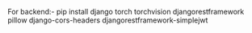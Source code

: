 For backend:-
pip install django torch torchvision djangorestframework pillow django-cors-headers djangorestframework-simplejwt
